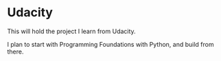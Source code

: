 # Udacity
This will hold the project I learn from Udacity.

I plan to start with Programming Foundations with Python, and build from there.
